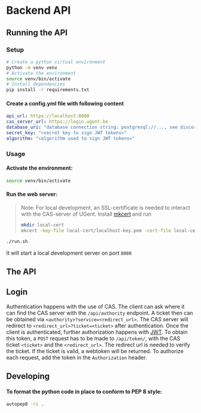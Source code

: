 # Backend API

## Running the API

### Setup

```sh
# Create a python virtual environment
python -m venv venv
# Activate the environment
source venv/bin/activate
# Install dependencies
pip install -r requirements.txt
```

#### Create a config.yml file with following content

```yml
api_url: https://localhost:8080
cas_server_url: https://login.ugent.be
database_uri: "database connection string: postgresql://..., see discord..."
secret_key: "<secret key to sign JWT tokens>"
algorithm: "<algorithm used to sign JWT tokens>"
```

### Usage

#### Activate the environment:

```sh
source venv/bin/activate
```

#### Run the web server:

> Note: For local development, an SSL-certificate is needed to interact with the
> CAS-server of UGent. Install [mkcert](https://github.com/FiloSottile/mkcert)
> and run
> ```sh
> mkdir local-cert
> mkcert -key-file local-cert/localhost-key.pem -cert-file local-cert/localhost.pem localhost
> ```

```sh
./run.sh
```

It will start a local development server on port `8080`

## The API

## Login

Authentication happens with the use of CAS. The client can ask where it can find
the CAS server with the `/api/authority` endpoint. A ticket then can be obtained
via `<authority>?service=<redirect_url>`. The CAS server will redirect to
`<redirect_url>?ticket=<ticket>` after authentication. Once the client is
authenticated, further authorization happens with [JWT](https://jwt.io/). To
obtain this token, a `POST` request has to be made to `/api/token/`, with the
CAS ticket `<ticket>` and the `<redirect_url>`. The redirect url is needed to
verify the ticket. If the ticket is valid, a webtoken will be returned. To
authorize each request, add the token in the `Authorization` header.

## Developing

#### To format the python code in place to conform to PEP 8 style:

```sh
autopep8 -ri .
```
